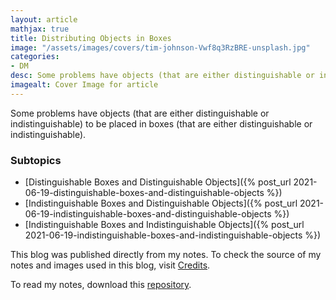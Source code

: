 ```yaml
---
layout: article
mathjax: true
title: Distributing Objects in Boxes
image: "/assets/images/covers/tim-johnson-Vwf8q3RzBRE-unsplash.jpg"
categories:
- DM
desc: Some problems have objects (that are either distinguishable or indistinguishable) to be placed in boxes (that are either distinguishable or indistinguishable). 
imagealt: Cover Image for article
---
```


Some problems have objects (that are either distinguishable or indistinguishable) to be placed in boxes (that are either distinguishable or indistinguishable).

### Subtopics
- [Distinguishable Boxes and Distinguishable Objects]({% post_url 2021-06-19-distinguishable-boxes-and-distinguishable-objects %})
- [Indistinguishable Boxes and Distinguishable Objects]({% post_url 2021-06-19-indistinguishable-boxes-and-distinguishable-objects %})
- [Indistinguishable Boxes and Indistinguishable Objects]({% post_url 2021-06-19-indistinguishable-boxes-and-indistinguishable-objects %})

This blog was published directly from my notes.
To check the source of my notes and images used in this blog, visit <a href="/credits.html" target="_blank">Credits</a>.

To read my notes, download this <a href="https://github.com/bovem/CS" target="blank">repository</a>.